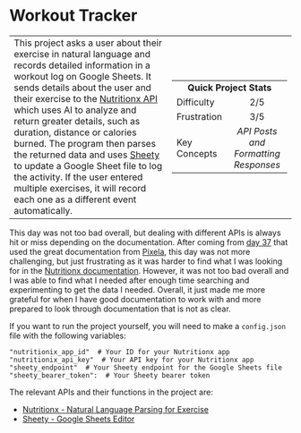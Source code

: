 # Workout Tracker

<table border='0'>
<tr>
  <td>
  This project asks a user about their exercise in natural language and records detailed information in a workout log on Google Sheets. It sends details about the user and their exercise to the <a href="https://developer.nutritionix.com/docs/v2">Nutritionx API</a> which uses AI to analyze and return greater details, such as duration, distance or calories burned. The program then parses the returned data and uses <a href="https://dashboard.sheety.co/">Sheety</a> to update a Google Sheet file to log the activity. If the user entered multiple exercises, it will record each one as a different event automatically.
  </td>
  <td>
    <div>
      <table>
        <tr>
          <td align='center' colspan="2"><strong>Quick Project Stats</strong></td>
        </tr>
        <tr>
          <td>Difficulty</td>
          <td align='center'>2/5</td>
        </tr>
        <tr>
          <td>Frustration</td>
          <td align='center'>3/5</td>
        </tr>
        <tr>
          <td>Key Concepts</td>
          <td align='center'><em>API Posts and Formatting Responses</em></td>
        </tr>
      </table>
    </div>
  </td>
</tr>
</table>

This day was not too bad overall, but dealing with different APIs is always hit or miss depending on the documentation. After coming from <a href="https://github.com/ryanlonergan/100_days_of_projects/tree/main/day_37_habit_tracker">day 37</a> that used the great documentation from <a href="https://docs.pixe.la/">Pixela</a>, this day was not more challenging, but just frustrating as it was harder to find what I was looking for in the <a href="https://developer.nutritionix.com/docs/v2">Nutritionx documentation</a>. However, it was not too bad overall and I was able to find what I needed after enough time searching and experimenting to get the data I needed. Overall, it just made me more grateful for when I have good documentation to work with and more prepared to look through documentation that is not as clear.

If you want to run the project yourself, you will need to make a `config.json` file with the following variables:

    "nutritionix_app_id"  # Your ID for your Nutritionx app
    "nutritionix_api_key"  # Your API key for your Nutritionx app
    "sheety_endpoint"  # Your Sheety endpoint for the Google Sheets file
    "sheety_bearer_token":  # Your Sheety bearer token

The relevant APIs and their functions in the project are:
- [Nutritionx - Natural Language Parsing for Exercise](https://developer.nutritionix.com/docs/v2)
- [Sheety - Google Sheets Editor](https://dashboard.sheety.co/)
